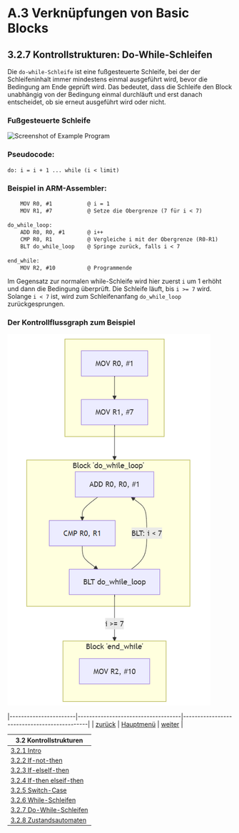 # A.3 Verknüpfungen von Basic Blocks
## 3.2.7 Kontrollstrukturen: Do-While-Schleifen

Die `do-while-Schleife` ist eine fußgesteuerte Schleife, bei der der Schleifeninhalt immer mindestens einmal ausgeführt wird, bevor die Bedingung am Ende geprüft wird. Das bedeutet, dass die Schleife den Block unabhängig von der Bedingung einmal durchläuft und erst danach entscheidet, ob sie erneut ausgeführt wird oder nicht.

### Fußgesteuerte Schleife 

![Screenshot of Example Program](./fußgesteuerte_schleife.png)

### Pseudocode:
```
do: i = i + 1 ... while (i < limit)
```

### Beispiel in ARM-Assembler:
```	
    MOV R0, #1           @ i = 1
    MOV R1, #7           @ Setze die Obergrenze (7 für i < 7)

do_while_loop:
    ADD R0, R0, #1       @ i++
    CMP R0, R1           @ Vergleiche i mit der Obergrenze (R0-R1)
    BLT do_while_loop    @ Springe zurück, falls i < 7

end_while:
    MOV R2, #10          @ Programmende
```

Im Gegensatz zur normalen while-Schleife wird hier zuerst `i` um 1 erhöht und dann die Bedingung überprüft. Die Schleife läuft, bis `i >= 7` wird. Solange `i < 7` ist, wird zum Schleifenanfang `do_while_loop` zurückgesprungen.

### Der Kontrollflussgraph zum Beispiel

![Screenshot of Example Program](./do_while.png)

|-----------------------|------------------------------------|---------------------------------------------|
|   [zurück](while.md)  |   [Hauptmenü](../ueberblick.md)    |   [weiter](../Statemachine/Statemach.md)    |


| **3.2 Kontrollstrukturen**                                            |
|-----------------------------------------------------------------------|
| [3.2.1 Intro](../ctrlstrukturen/ctrlstrcts.md)                        |
| [3.2.2 If-not-then](../ctrlstrukturen/ifnotthen.md)                   |
| [3.2.3 If-elseIf-then](../ctrlstrukturen/ifelse.md)                   |
| [3.2.4 If-then elseif-then](../ctrlstrukturen/If-then_elseif-then.md) |
| [3.2.5 Switch-Case](../ctrlstrukturen/switchcase.md)                  |
| [3.2.6 While-Schleifen](../ctrlstrukturen/while.md)                   |
| [3.2.7 Do-While-Schleifen](../ctrlstrukturen/do_while.md)             |
| [3.2.8 Zustandsautomaten](../Statemachine/Statemach.md)               |